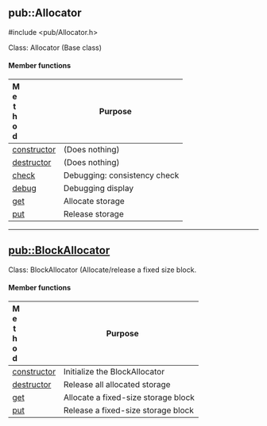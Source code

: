 <!-- -------------------------------------------------------------------------
//
//       Copyright (c) 2023 Frank Eskesen.
//
//       This file is free content, distributed under the MIT license.
//       (See accompanying file LICENSE.MIT or the original contained
//       within https://opensource.org/licenses/MIT)
//
//----------------------------------------------------------------------------
//
// Title-
//       ~/doc/cpp/Allocator.md
//
// Purpose-
//       Allocator.h reference manual
//
// Last change date-
//       2023/11/16
//
-------------------------------------------------------------------------- -->
## pub::Allocator
\#include <pub/Allocator.h>

Class: Allocator (Base class)

#### Member functions

| <div style="width:10%">Method</div> | <div style="width:90%">Purpose<div> |
|--------|---------|
| [constructor](./pub_allocator.md#a_allocator) | (Does nothing) |
| [destructor](./pub_allocator.md) | (Does nothing) |
| [check](./pub_allocator.md#a_check) | Debugging: consistency check |
| [debug](./pub_allocator.md#a_debug) | Debugging display |
| [get](./pub_allocator.md#a_get) | Allocate storage |
| [put](./pub_allocator.md#a_put) | Release storage |

----

## [pub::BlockAllocator](./pub_allocator.md#blockallocator)

Class: BlockAllocator (Allocate/release a fixed size block.

#### Member functions

| <div style="width:10%">Method</div> | <div style="width:90%">Purpose<div> |
|--------|---------|
| [constructor](./pub_allocator.md#b_allocator) | Initialize the BlockAllocator |
| [destructor](./pub_allocator.md) | Release all allocated storage |
| [get](./pub_allocator.md#b_get) | Allocate a fixed-size storage block |
| [put](./pub_allocator.md#b_put) | Release a fixed-size storage block |

